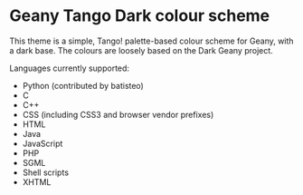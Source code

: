 # Geany Tango Dark colour scheme
This theme is a simple, Tango! palette-based colour scheme for Geany, with a dark base. The colours are loosely based on the Dark Geany project.

Languages currently supported:

 * Python (contributed by batisteo)
 * C
 * C++
 * CSS (including CSS3 and browser vendor prefixes)
 * HTML
 * Java
 * JavaScript
 * PHP
 * SGML
 * Shell scripts
 * XHTML
